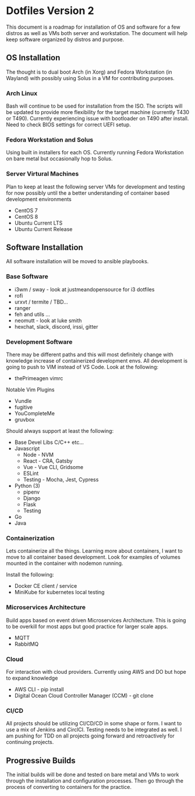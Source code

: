 # Dotfiles Version 2

This document is a roadmap for installation of OS and software for a few distros as well as VMs both server and workstation.  The document will help keep software organized by distros and purpose.  

## OS Installation

The thought is to dual boot Arch (in Xorg) and Fedora Workstation (in Wayland) with possibly using Solus in a VM for contributing purposes.  

### Arch Linux

Bash will continue to be used for installation from the ISO.  The scripts will be updated to provide more flexibility for the target machine (currently T430 or T490).  Currently experiencing issue with bootloader on T490 after install.  Need to check BIOS settings for correct UEFI setup.

### Fedora Workstation and Solus 

Using built in installers for each OS. Currently running Fedora Workstation on bare metal but occasionally hop to Solus.

### Server Virtural Machines

Plan to keep at least the following server VMs for development and testing for now possibly until the a better understanding of container based development environments

* CentOS 7
* CentOS 8
* Ubuntu Current LTS
* Ubuntu Current Release

## Software Installation

All software installation will be moved to ansible playbooks.  

### Base Software

* i3wm / sway - look at justmeandopensource for i3 dotfiles
* rofi
* urxvt / termite / TBD...
* ranger
* feh and utils ...
* neomutt - look at luke smith
* hexchat, slack, discord, irssi, gitter

### Development Software

There may be different paths and this will most definitely change with knowledge increase of containerized development envs.  All development is going to push to VIM instead of VS Code.  Look at the following:

* thePrimeagen vimrc

Notable Vim Plugins
* Vundle
* fugitive
* YouCompleteMe
* gruvbox

Should always support at least the following:

* Base Devel Libs C/C++ etc...
* Javascript
  * Node - NVM
  * React - CRA, Gatsby
  * Vue - Vue CLI, Gridsome
  * ESLint
  * Testing - Mocha, Jest, Cypress
* Python (3)
  * pipenv
  * Django
  * Flask
  * Testing
* Go
* Java

### Containerization

Lets containerize all the things.  Learning more about containers, I want to move to all container based development.  Look for examples of volumes mounted in the container with nodemon running.

Install the following:

* Docker CE client / service
* MiniKube for kubernetes local testing

### Microservices Architecture

Build apps based on event driven Microservices Architecture.  This is going to be overkill for most apps but good practice for larger scale apps.

* MQTT
* RabbitMQ 

### Cloud

For interaction with cloud providers.  Currently using AWS and DO but hope to expand knowledge

* AWS CLI - pip install
* Digital Ocean Cloud Controller Manager (CCM) - git clone

### CI/CD

All projects should be utilizing CI/CD/CD in some shape or form.  I want to use a mix of Jenkins and CirclCI.  Testing needs to be integrated as well.  I am pushing for TDD on all projects going forward and retroactively for continuing projects.

## Progressive Builds

The initial builds will be done and tested on bare metal and VMs to work through the installation and configuration processes.  Then go through the process of converting to containers for the practice.

